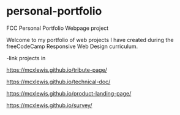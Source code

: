 # personal-portfolio
FCC Personal Portfolio Webpage project

Welcome to my portfolio of web projects I have created during the freeCodeCamp Responsive Web Design curriculum.



-link projects in

https://mcxlewis.github.io/tribute-page/

https://mcxlewis.github.io/technical-doc/

https://mcxlewis.github.io/product-landing-page/

https://mcxlewis.github.io/survey/

